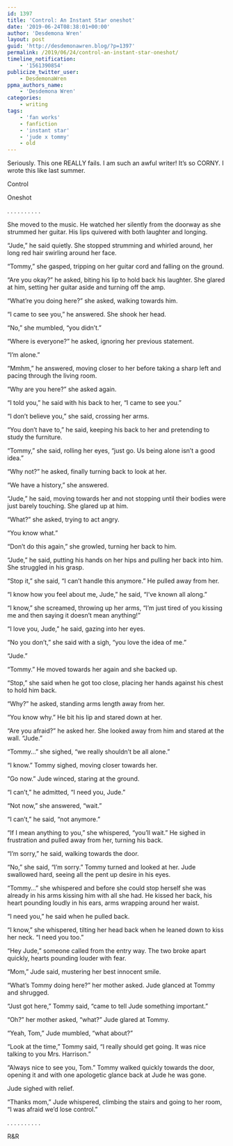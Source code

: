 ```yaml
---
id: 1397
title: 'Control: An Instant Star oneshot'
date: '2019-06-24T08:38:01+00:00'
author: 'Desdemona Wren'
layout: post
guid: 'http://desdemonawren.blog/?p=1397'
permalink: /2019/06/24/control-an-instant-star-oneshot/
timeline_notification:
    - '1561390854'
publicize_twitter_user:
    - DesdemonaWren
ppma_authors_name:
    - 'Desdemona Wren'
categories:
    - writing
tags:
    - 'fan works'
    - fanfiction
    - 'instant star'
    - 'jude x tommy'
    - old
---
```


Seriously. This one REALLY fails. I am such an awful writer! It’s so CORNY. I wrote this like last summer.

Control

Oneshot

. . . . . . . . . .

She moved to the music. He watched her silently from the doorway as she strummed her guitar. His lips quivered with both laughter and longing.

“Jude,” he said quietly. She stopped strumming and whirled around, her long red hair swirling around her face.

“Tommy,” she gasped, tripping on her guitar cord and falling on the ground.

“Are you okay?” he asked, biting his lip to hold back his laughter. She glared at him, setting her guitar aside and turning off the amp.

“What’re you doing here?” she asked, walking towards him.

“I came to see you,” he answered. She shook her head.

“No,” she mumbled, “you didn’t.”

“Where is everyone?” he asked, ignoring her previous statement.

“I’m alone.”

“Mmhm,” he answered, moving closer to her before taking a sharp left and pacing through the living room.

“Why are you here?” she asked again.

“I told you,” he said with his back to her, “I came to see you.”

“I don’t believe you,” she said, crossing her arms.

“You don’t have to,” he said, keeping his back to her and pretending to study the furniture.

“Tommy,” she said, rolling her eyes, “just go. Us being alone isn’t a good idea.”

“Why not?” he asked, finally turning back to look at her.

“We have a history,” she answered.

“Jude,” he said, moving towards her and not stopping until their bodies were just barely touching. She glared up at him.

“What?” she asked, trying to act angry.

“You know what.”

“Don’t do this again,” she growled, turning her back to him.

“Jude,” he said, putting his hands on her hips and pulling her back into him. She struggled in his grasp.

“Stop it,” she said, “I can’t handle this anymore.” He pulled away from her.

“I know how you feel about me, Jude,” he said, “I’ve known all along.”

“I know,” she screamed, throwing up her arms, “I’m just tired of you kissing me and then saying it doesn’t mean anything!”

“I love you, Jude,” he said, gazing into her eyes.

“No you don’t,” she said with a sigh, “you love the idea of me.”

“Jude.”

“Tommy.” He moved towards her again and she backed up.

“Stop,” she said when he got too close, placing her hands against his chest to hold him back.

“Why?” he asked, standing arms length away from her.

“You know why.” He bit his lip and stared down at her.

“Are you afraid?” he asked her. She looked away from him and stared at the wall. “Jude.”

“Tommy…” she sighed, “we really shouldn’t be all alone.”

“I know.” Tommy sighed, moving closer towards her.

“Go now.” Jude winced, staring at the ground.

“I can’t,” he admitted, “I need you, Jude.”

“Not now,” she answered, “wait.”

“I can’t,” he said, “not anymore.”

“If I mean anything to you,” she whispered, “you’ll wait.” He sighed in frustration and pulled away from her, turning his back.

“I’m sorry,” he said, walking towards the door.

“No,” she said, “I’m sorry.” Tommy turned and looked at her. Jude swallowed hard, seeing all the pent up desire in his eyes.

“Tommy…” she whispered and before she could stop herself she was already in his arms kissing him with all she had. He kissed her back, his heart pounding loudly in his ears, arms wrapping around her waist.

“I need you,” he said when he pulled back.

“I know,” she whispered, tilting her head back when he leaned down to kiss her neck. “I need you too.”

“Hey Jude,” someone called from the entry way. The two broke apart quickly, hearts pounding louder with fear.

“Mom,” Jude said, mustering her best innocent smile.

“What’s Tommy doing here?” her mother asked. Jude glanced at Tommy and shrugged.

“Just got here,” Tommy said, “came to tell Jude something important.”

“Oh?” her mother asked, “what?” Jude glared at Tommy.

“Yeah, Tom,” Jude mumbled, “what about?”

“Look at the time,” Tommy said, “I really should get going. It was nice talking to you Mrs. Harrison.”

“Always nice to see you, Tom.” Tommy walked quickly towards the door, opening it and with one apologetic glance back at Jude he was gone.

Jude sighed with relief.

“Thanks mom,” Jude whispered, climbing the stairs and going to her room, “I was afraid we’d lose control.”

. . . . . . . . . .

R&amp;R